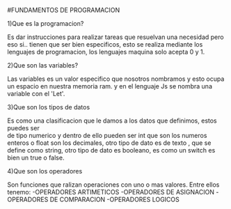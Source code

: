 #FUNDAMENTOS DE PROGRAMACION

1)Que es la programacion?

Es dar instrucciones para realizar tareas que resuelvan una necesidad pero eso si.. tienen que 
ser bien especificos, esto se realiza mediante los lenguajes de programacion, los lenguajes
maquina solo acepta 0 y 1.

2)Que son las variables?

Las variables es un valor especifico que nosotros nombramos  y esto ocupa un espacio en nuestra memoria ram. y 
en el lenguaje Js se nombra una variable con el 'Let'.

3)Que son los tipos de datos

Es como una clasificacion que le damos a los datos que definimos, estos puedes ser  
de tipo numerico  y dentro de ello pueden ser int  que son los numeros enteros o float son los
decimales, otro tipo de dato es de texto ,  que se define como string, otro tipo de dato es
booleano, es como un switch es bien un true o false.

4)Que son los operadores

Son funciones que ralizan operaciones con uno o mas valores. Entre ellos tenemo:
 -OPERADORES ARTIMETICOS
 -OPERADORES DE ASIGNACION
 -OPERADORES DE COMPARACION
 -OPERADORES LOGICOS